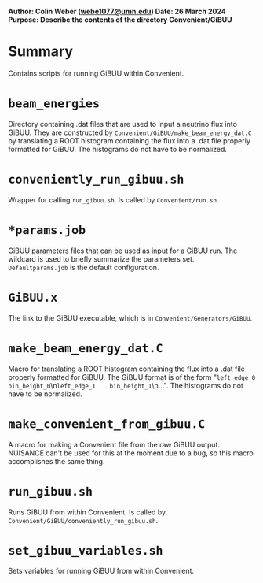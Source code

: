 **Author: Colin Weber (webe1077@umn.edu)
Date: 26 March 2024
Purpose: Describe the contents of the directory Convenient/GiBUU**

# Summary
Contains scripts for running GiBUU within Convenient.

# `beam_energies`
Directory containing .dat files that are used to input a neutrino flux into GiBUU. They are constructed by `Convenient/GiBUU/make_beam_energy_dat.C` by translating a ROOT histogram containing the flux into a .dat file properly formatted for GiBUU. The histograms do not have to be normalized.

# `conveniently_run_gibuu.sh`
Wrapper for calling `run_gibuu.sh`. Is called by `Convenient/run.sh`.

# `*params.job`
GiBUU parameters files that can be used as input for a GiBUU run. The wildcard is used to briefly summarize the parameters set. `Defaultparams.job` is the default configuration.

# `GiBUU.x`
The link to the GiBUU executable, which is in `Convenient/Generators/GiBUU`.

# `make_beam_energy_dat.C`
Macro for translating a ROOT histogram containing the flux into a .dat file properly formatted for GiBUU. The GiBUU format is of the form "`left_edge_0`    `bin_height_0`\n`left_edge_1    bin_height_1`\n...". The histograms do not have to be normalized.

# `make_convenient_from_gibuu.C`
A macro for making a Convenient file from the raw GiBUU output. NUISANCE can't be used for this at the moment due to a bug, so this macro accomplishes the same thing.

# `run_gibuu.sh`
Runs GiBUU from within Convenient. Is called by `Convenient/GiBUU/conveniently_run_gibuu.sh`.

# `set_gibuu_variables.sh`
Sets variables for running GiBUU from within Convenient.
